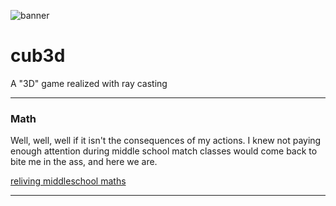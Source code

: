 ![banner](https://i.imgur.com/yQdXzmb.jpeg)

# cub3d
A "3D" game realized with ray casting

---

### Math

Well, well, well if it isn't the consequences of my actions. I knew not paying enough attention during middle school match classes would come back to bite me in the ass, and here we are.

[reliving middleschool maths](https://www.youtube.com/watch?v=NbSee-XM7WA)

---
